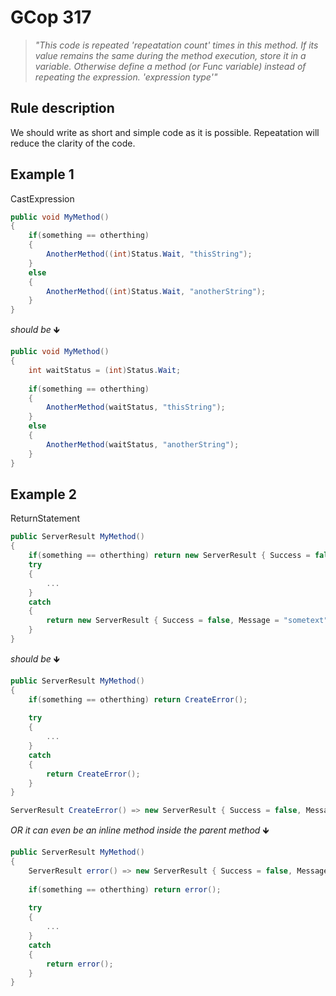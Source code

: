 ﻿# GCop 317

> *"This code is repeated 'repeatation count' times in this method. If its value remains the same during the method execution, store it in a variable. Otherwise define a method (or Func<T> variable) instead of repeating the expression. 'expression type'"*

## Rule description

We should write as short and simple code as it is possible. Repeatation will reduce the clarity of the code.

## Example 1

CastExpression

```csharp
public void MyMethod()
{
    if(something == otherthing)
    {
        AnotherMethod((int)Status.Wait, "thisString");
    }
    else 
    {
        AnotherMethod((int)Status.Wait, "anotherString");
    }
}
```

*should be* 🡻

```csharp
public void MyMethod()
{
    int waitStatus = (int)Status.Wait;
    
    if(something == otherthing)
    {
        AnotherMethod(waitStatus, "thisString");
    }
    else 
    {
        AnotherMethod(waitStatus, "anotherString");
    }
}
```

## Example 2

ReturnStatement

```csharp
public ServerResult MyMethod()
{
    if(something == otherthing) return new ServerResult { Success = false, Message = "sometext" };
    try
    {
        ...
    } 
    catch
    {
        return new ServerResult { Success = false, Message = "sometext" };
    }
}
```

*should be* 🡻

```csharp
public ServerResult MyMethod()
{
    if(something == otherthing) return CreateError();
    
    try
    {
        ...
    } 
    catch
    {
        return CreateError();
    }
}

ServerResult CreateError() => new ServerResult { Success = false, Message = "sometext" };
```

*OR it can even be an inline method inside the parent method* 🡻

```csharp
public ServerResult MyMethod()
{
    ServerResult error() => new ServerResult { Success = false, Message = "sometext" };
    
    if(something == otherthing) return error();
    
    try
    {
        ...
    } 
    catch
    {
        return error();
    }
}
```